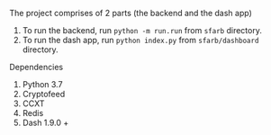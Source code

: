 The project comprises of 2 parts (the backend and the dash app)
1. To run the backend, run `python -m run.run` from `sfarb` directory.
2. To run the dash app, run `python index.py` from `sfarb/dashboard` directory.

Dependencies
1. Python 3.7
2. Cryptofeed
3. CCXT
4. Redis
5. Dash 1.9.0 +
